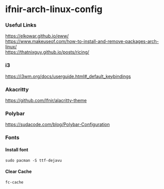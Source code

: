 # ifnir-arch-linux-config

### Useful Links
https://elkowar.github.io/eww/  
https://www.makeuseof.com/how-to-install-and-remove-packages-arch-linux/  
https://thatnixguy.github.io/posts/ricing/

### i3

https://i3wm.org/docs/userguide.html#_default_keybindings  

### Akacritty
https://github.com/Ifnir/alacritty-theme 

### Polybar
https://sudacode.com/blog/Polybar-Configuration 

### Fonts
#### Install font
`sudo pacman -S ttf-dejavu`
#### Clear Cache
`fc-cache`

